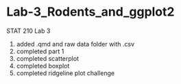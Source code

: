 # Lab-3_Rodents_and_ggplot2
STAT 210 Lab 3
1. added .qmd and raw data folder with .csv
2. completed part 1
3. completed scatterplot
4. completed boxplot
3. completed ridgeline plot challenge